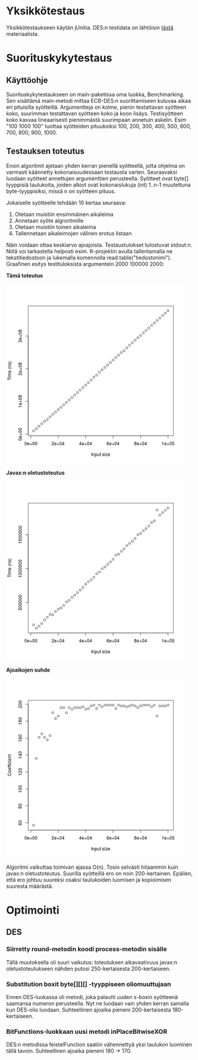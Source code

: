 # Yksikkötestaus
Yksikkötestaukseen käytän jUnitia. DES:n testidata on lähtöisin 
[tästä](http://page.math.tu-berlin.de/~kant/teaching/hess/krypto-ws2006/des.htm)
 materiaalista.

# Suorituskykytestaus
## Käyttöohje
Suorituskykytestaukseen on main-paketissa oma luokka, Benchmarking. Sen sisältämä
main-metodi mittaa ECB-DES:n suorittamiseen kuluvaa aikaa eri pituisilla syötteillä.
Argumentteja on kolme, pienin testattavan syötteen koko, suurimman testattavan syötteen
koko ja koon lisäys. Testisyötteen koko kasvaa lineaarisesti pienimmästä suurimpaan
annetuin askelin. Esim "100 1000 100" tuottaa syötteiden pituuksiksi 100, 200, 300,
400, 500, 600, 700, 800, 900, 1000.

## Testauksen toteutus
Ensin algoritmit ajetaan yhden kerran pienellä syötteellä, jotta ohjelma on varmasti
käännetty kokonaisuudessaan testausta varten. Seuraavaksi luodaan syötteet annettujen
argumenttien perusteella. Syötteet ovat byte[] tyyppisiä taulukoita, joiden alkiot
ovat kokonaislukuja (int) 1..n-1 muutettuna byte-tyyppisiksi, missä n on syötteen pituus. 

Jokaiselle syötteelle tehdään 10 kertaa seuraava:
1. Otetaan muistiin ensimmäinen aikaleima
2. Annetaan syöte algroritmille
3. Otetaan muistiin toinen aikaleima
4. Tallennetaan aikaleimojen välinen erotus listaan

Näin voidaan ottaa keskiarvo ajoajoista. Testaustulokset tulostuvat stdout:n.
Niitä voi tarkastella helposti esim. R-projektin avulla tallentamalla ne tekstitiedostoon
ja lukemalla komennolla read.table("tiedostonimi").
Graafinen esitys testituloksista argumentein 2000 100000 2000:

__Tämä toteutus__

![Tämän toteutuksen aikavaativuus](graphs/self_timedata.png)

__Javax:n oletustoteutus__

![javax:n oletustoteutuksen aikavaativuus](graphs/javax_timedata.png)

__Ajoaikojen suhde__

![Aikavaativuuksien suhde](graphs/relative_timedata.png)

Algoritmi vaikuttaa toimivan ajassa O(n). Tosin selvästi hitaammin kuin javax:n
oletustoteutus. Suurilla syötteillä ero on noin 200-kertainen. Epäilen, että ero
johtuu suureksi osaksi taulukoiden luomisen ja kopioimisen suuresta määrästä.

# Optimointi
## DES
### Siirretty round-metodin koodi process-metodin sisälle
Tällä muutoksella oli suuri vaikutus: toteutuksen aikavaativuus javax:n oletustoteutukseen
nähden putosi 250-kertaisesta 200-kertaiseen. 
### Substitution boxit byte[][][] -tyyppiseen oliomuuttujaan
Ennen DES-luokassa oli metodi, joka palautti uuden s-boxin syötteenä saamansa
numeron perusteella. Nyt ne luodaan vain yhden kerran samalla kun DES-olio luodaan.
Suhteellinen ajoaika pieneni 200-kertaisesta 180-kertaiseen.
### BitFunctions-luokkaan uusi metodi inPlaceBitwiseXOR
DES:n metodissa feistelFunction saatiin vähennettyä yksi taulukon luominen tällä tavoin.
Suhteellinen ajoaika pieneni 180 -> 170.